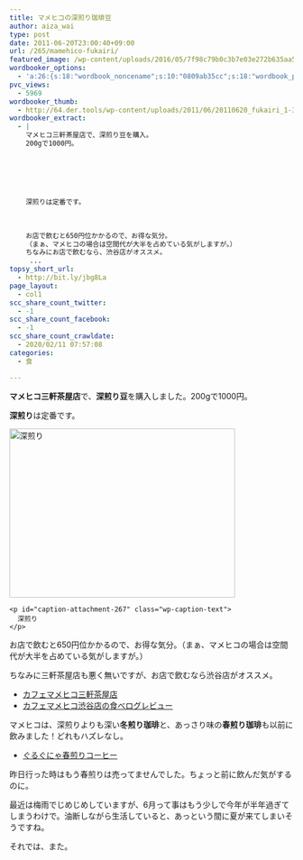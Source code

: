 ```yaml
---
title: マメヒコの深煎り珈琲豆
author: aiza_wai
type: post
date: 2011-06-20T23:00:40+09:00
url: /265/mamehico-fukairi/
featured_image: /wp-content/uploads/2016/05/7f98c79b0c3b7e03e272b635aa514922.png
wordbooker_options:
  - 'a:26:{s:18:"wordbook_noncename";s:10:"0809ab35cc";s:18:"wordbook_page_post";s:15:"148216695246471";s:18:"wordbook_orandpage";s:1:"2";s:23:"wordbook_default_author";s:1:"1";s:23:"wordbook_extract_length";s:3:"256";s:19:"wordbook_actionlink";s:3:"300";s:26:"wordbooker_publish_default";s:2:"on";s:27:"wordbooker_publish_override";s:2:"on";s:18:"wordbook_attribute";s:12:"無印発信";s:29:"wordbooker_status_update_text";s:35:": New blog post :  %title% - %link%";s:20:"wordbook_comment_get";s:2:"on";s:23:"wordbook_scheduled_post";s:1:"0";s:21:"wordbooker_like_width";s:3:"250";s:25:"wordbook_fbshare_location";s:3:"top";s:24:"wordbook_fblike_location";s:3:"top";s:22:"wordbook_fblike_action";s:9:"recommend";s:27:"wordbook_fblike_colorscheme";s:4:"dark";s:20:"wordbook_fblike_font";s:5:"arial";s:22:"wordbook_fblike_button";s:12:"button_count";s:21:"wordbook_fblike_faces";s:5:"false";s:20:"wordbook_fblike_send";s:5:"false";s:29:"wordbook_republish_time_frame";s:2:"10";s:27:"wordbook_search_this_header";s:2:"on";s:32:"wordbook_description_meta_length";s:3:"350";s:21:"wordbook_comment_push";s:2:"on";s:24:"wordbooker_comment_email";s:18:"aiaiaiya@gmail.com";}'
pvc_views:
  - 5969
wordbooker_thumb:
  - http://64.der.tools/wp-content/uploads/2011/06/20110620_fukairi_1-300x400.jpg
wordbooker_extract:
  - |
    マメヒコ三軒茶屋店で、深煎り豆を購入。
    200gで1000円。
    
    
    
    
    
    
    深煎りは定番です。
    
    
    
    お店で飲むと650円位かかるので、お得な気分。
    （まぁ、マメヒコの場合は空間代が大半を占めている気がしますが。）
    ちなみにお店で飲むなら、渋谷店がオススメ。
     ...
topsy_short_url:
  - http://bit.ly/jbg8La
page_layout:
  - col1
scc_share_count_twitter:
  - -1
scc_share_count_facebook:
  - -1
scc_share_count_crawldate:
  - 2020/02/11 07:57:08
categories:
  - 食

---
```

**マメヒコ三軒茶屋店**で、**深煎り豆**を購入しました。200gで1000円。

<div class="photo">
</div>

<!--more-->

**深煎り**は<span class="b">定番</span>です。

<div class="photo">
  <div id="attachment_267" style="width: 410px" class="wp-caption aligncenter">
    <a href="https://mujiota.com/wp-content/uploads/2011/06/20110620_fukairi_2.jpg"><img aria-describedby="caption-attachment-267" class="size-medium wp-image-267" title="深煎り" src="https://mujiota.com/wp-content/uploads/2011/06/20110620_fukairi_2-400x300.jpg" alt="深煎り" width="400" height="300" srcset="https://mujiota.com/wp-content/uploads/2011/06/20110620_fukairi_2-400x300.jpg 400w, https://mujiota.com/wp-content/uploads/2011/06/20110620_fukairi_2.jpg 640w" sizes="(max-width: 400px) 100vw, 400px" /></a>
    
    <p id="caption-attachment-267" class="wp-caption-text">
      深煎り
    </p>
  </div>
</div>

お店で飲むと650円位かかるので、お得な気分。（まぁ、マメヒコの場合は空間代が大半を占めている気がしますが。）

ちなみに三軒茶屋店も悪く無いですが、お店で飲むなら渋谷店がオススメ。

  * <a href="http://r.tabelog.com/tokyo/A1317/A131706/13021745/" target="_blank">カフェマメヒコ三軒茶屋店</a>
  * <a href="http://tabelog.com/rvwr/yutabe/rvwdtl/2696830/" target="_blank">カフェマメヒコ渋谷店の食べログレビュー</a>

マメヒコは、深煎りよりも深い**冬煎り珈琲**と、あっさり味の**春煎り珈琲**も以前に飲みました！どれもハズレなし。

  * <a href="https://mujiota.com/149/gunyacoffe/" target="_blank">ぐるぐにゃ春煎りコーヒー</a>

昨日行った時はもう春煎りは売ってませんでした。ちょっと前に飲んだ気がするのに。

最近は梅雨でじめじめしていますが、6月って事はもう少しで今年が半年過ぎてしまうわけで。油断しながら生活していると、あっという間に夏が来てしまいそうですね。

それでは、また。
